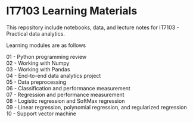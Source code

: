 # IT7103 Learning Materials

This repository include notebooks, data, and lecture notes for IT7103 - Practical data analytics.

Learning modules are as follows

01 - Python programming review	<br>
02 - Working with Numpy <br>
03 - Working with Pandas <br>
04 - End-to-end data analytics project <br>
05 - Data preprocessing <br>
06 - Classification and performance measurement  <br>
07 - Regression and performance measurement	 <br>
08 - Logistic regression and SoftMax regression	 <br>
09 - Linear regression, polynomial regression, and regularized regression <br>
10 - Support vector machine <br>
